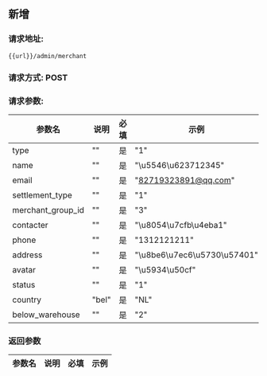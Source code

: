 ## 新增
### 请求地址:
```
{{url}}/admin/merchant
```
### 请求方式: POST  
### 请求参数:  

|参数名|说明|必填|示例|  
 |---|---|---|---|  
|type|""|是|"1"|  
|name|""|是|"\u5546\u623712345"|  
|email|""|是|"82719323891@qq.com"|  
|settlement_type|""|是|"1"|  
|merchant_group_id|""|是|"3"|  
|contacter|""|是|"\u8054\u7cfb\u4eba1"|  
|phone|""|是|"1312121211"|  
|address|""|是|"\u8be6\u7ec6\u5730\u57401"|  
|avatar|""|是|"\u5934\u50cf"|  
|status|""|是|"1"|  
|country|"bel"|是|"NL"|  
|below_warehouse|""|是|"2"|  
### 返回参数  

|参数名|说明|必填|示例|  
 |---|---|---|---|  
